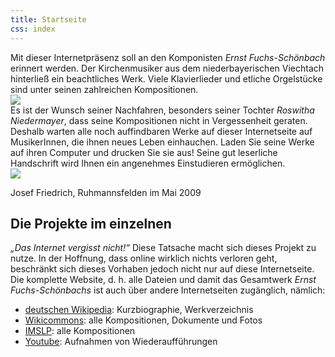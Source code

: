 ```yaml
---
title: Startseite
css: index
---
```


<div class="row">
<div class="4u">
Mit dieser Internetpräsenz soll an den Komponisten <i>Ernst Fuchs-Schönbach</i>
erinnert werden. Der Kirchenmusiker aus dem niederbayerischen Viechtach
hinterließ ein beachtliches Werk. Viele Klavierlieder und etliche
Orgelstücke sind unter seinen zahlreichen Kompositionen.
</div>
<div class="2u">
<img class="image" src="{{ site.baseurl }}/assets/index_fuchs-1.jpg">
</div>
<div class="4u">
Es ist der Wunsch seiner Nachfahren, besonders seiner Tochter <i>Roswitha
Niedermayer</i>, dass seine Kompositionen nicht in Vergessenheit geraten.
Deshalb warten alle noch auffindbaren Werke auf dieser Internetseite auf
MusikerInnen, die ihnen neues Leben einhauchen. Laden Sie seine Werke
auf ihren Computer und drucken Sie sie aus! Seine gut leserliche
Handschrift wird Ihnen ein angenehmes Einstudieren ermöglichen.
</div>
<div class="2u">
<img class="image" src="{{ site.baseurl }}/assets/index_fuchs-2.jpg">
</div>
</div>

Josef Friedrich, Ruhmannsfelden im Mai 2009

<h2 class="major"><span>Die Projekte im einzelnen</span></h2>

*„Das Internet vergisst nicht!“* Diese Tatsache macht sich dieses Projekt
zu nutze. In der Hoffnung, dass online wirklich nichts verloren geht,
beschränkt sich dieses Vorhaben jedoch nicht nur auf diese
Internetseite. Die komplette Website, d. h. alle Dateien und damit das
Gesamtwerk *Ernst Fuchs-Schönbachs* ist auch über andere Internetseiten
zugänglich, nämlich:

* [deutschen Wikipedia](https://de.wikipedia.org/wiki/Ernst_Fuchs-Sch%C3%B6nbach): Kurzbiographie, Werkverzeichnis
* [Wikicommons](https://commons.wikimedia.org/wiki/Category:Ernst_Fuchs-Sch%C3%B6nbach?uselang=de): alle Kompositionen, Dokumente und Fotos
* [IMSLP](http://imslp.org/wiki/Category:Fuchs-Sch%C3%B6nbach%2C_Ernst): alle Kompositionen
* [Youtube](https://www.youtube.com/channel/UCP0ebAvPbGHJZIHNZlHnLNg): Aufnahmen von Wiederaufführungen